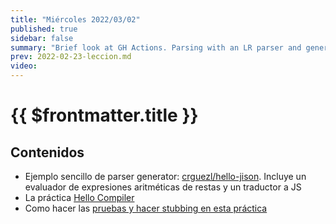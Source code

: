 ```yaml
---
title: "Miércoles 2022/03/02"
published: true
sidebar: false
summary: "Brief look at GH Actions. Parsing with an LR parser and generating Esprima ASTs"
prev: 2022-02-23-leccion.md
video: 
---
```


# {{ $frontmatter.title }}


## Contenidos

* Ejemplo sencillo de parser generator: [crguezl/hello-jison](https://github.com/crguezl/hello-jison). Incluye un evaluador de expresiones aritméticas de restas y un traductor a JS
* La práctica [Hello Compiler](/practicas/hello-compiler)
* Como hacer las [pruebas y hacer stubbing en esta práctica](/practicas/hello-compiler.html#ejemplo-de-stubbing-en-la-practica-hello-compilers) 

